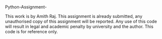 Python-Assignment-

This work is by Amith Raj. 
This assignment is already submitted, any unauthorised copy of this assignment will be reported.
Any use of this code will result in legal and academic penalty by university and the author.
This code is for reference only.
